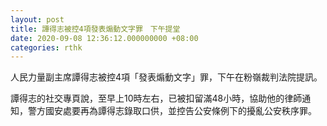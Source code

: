 ```yaml
---
layout: post
title: 譚得志被控4項發表煽動文字罪　下午提堂
date: 2020-09-08 12:36:12.000000000 +08:00
categories: rthk
---
```


人民力量副主席譚得志被控4項「發表煽動文字」罪，下午在粉嶺裁判法院提訊。

譚得志的社交專頁說，至早上10時左右，已被扣留滿48小時，協助他的律師通知，警方國安處要再為譚得志錄取口供，並控告公安條例下的擾亂公安秩序罪。
